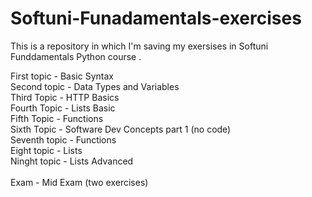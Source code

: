 # Softuni-Funadamentals-exercises
This is a repository in which I'm saving my exersises in Softuni Funddamentals Python course .

First topic - Basic Syntax <br/>
Second topic - Data Types and Variables <br/>
Third Topic - HTTP Basics <br>
Fourth Topic - Lists Basic<br>
Fifth Topic - Functions <br/>
Sixth Topic - Software Dev Concepts part 1 (no code) <br>
Seventh topic - Functions <br/>
Eight topic - Lists <br/>
Ninght topic - Lists Advanced <br/><br/>
Exam - Mid Exam (two exercises) <br/>